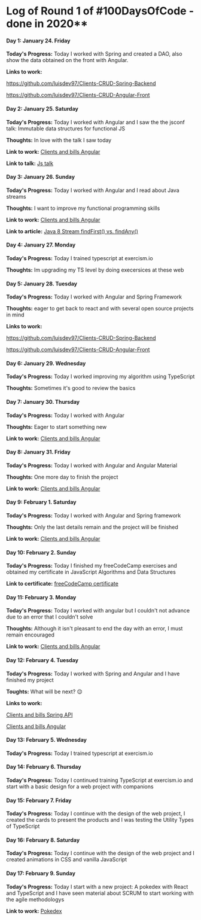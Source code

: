 # Log of Round 1 of #100DaysOfCode - done in 2020**

#### Day 1: January 24. Friday

**Today's Progress:** Today I worked with Spring and created a DAO, also show the data obtained on the front with Angular.

**Links to work:**

https://github.com/luisdev97/Clients-CRUD-Spring-Backend

https://github.com/luisdev97/Clients-CRUD-Angular-Front




#### Day 2: January 25. Saturday

**Today's Progress:** Today I worked with Angular and I saw the the jsconf talk:
Immutable data structures for functional JS 

**Thoughts:**  In love with the talk I saw today

**Link to work:** [Clients and bills Angular](https://github.com/luisdev97/Clients-CRUD-Angular-Front)

**Link to talk:** [Js talk](https://www.youtube.com/watch?v=Wo0qiGPSV-s)



#### Day 3: January 26. Sunday

**Today's Progress:** Today I worked with Angular and I read about Java streams

**Thoughts:**  I want to improve my functional programming skills

**Link to work:** [Clients and bills Angular](https://github.com/luisdev97/Clients-CRUD-Angular-Front)

**Link to article:** [Java 8 Stream findFirst() vs. findAny()](https://www.baeldung.com/java-stream-findfirst-vs-findany)

#### Day 4: January 27. Monday
**Today's Progress:** Today I trained typescript at exercism.io

**Thoughts:** Im upgrading my TS level by doing execersices at these web


#### Day 5: January 28. Tuesday
**Today's Progress:** Today I worked with Angular and Spring Framework

**Thoughts:** eager to get back to react and with several open source projects in mind

**Links to work:**

https://github.com/luisdev97/Clients-CRUD-Spring-Backend

https://github.com/luisdev97/Clients-CRUD-Angular-Front


#### Day 6: January 29. Wednesday
**Today's Progress:** Today I worked improving my algorithm using TypeScript

**Thoughts:**  Sometimes it's good to review the basics


#### Day 7: January 30. Thursday

**Today's Progress:** Today I worked with Angular

**Thoughts:** Eager to start something new

**Link to work:** [Clients and bills Angular](https://github.com/luisdev97/Clients-CRUD-Angular-Front)



#### Day 8: January 31. Friday

**Today's Progress:** Today I worked with Angular and Angular Material

**Thoughts:** One more day to finish the project

**Link to work:** [Clients and bills Angular](https://github.com/luisdev97/Clients-CRUD-Angular-Front)


#### Day 9: February 1. Saturday

**Today's Progress:** Today I worked with Angular and Spring framework

**Thoughts:** Only the last details remain and the project will be finished

**Link to work:** [Clients and bills Angular](https://github.com/luisdev97/Clients-CRUD-Angular-Front)


#### Day 10: February 2. Sunday

**Today's Progress:** Today I finished my freeCodeCamp exercises and obtained my certificate in JavaScript Algorithms and Data Structures

**Link to certificate:** [freeCodeCamp certificate](https://www.freecodecamp.org/certification/fcc4d5c1a3d-7087-4948-ab29-574328d645cc/javascript-algorithms-and-data-structures)



#### Day 11: February 3. Monday

**Today's Progress:** Today I worked with angular but I couldn't not advance due to an error that I couldn't solve

**Thoughts:** Although it isn't pleasant to end the day with an error, I must remain encouraged

**Link to work:** [Clients and bills Angular](https://github.com/luisdev97/Clients-CRUD-Angular-Front)


#### Day 12: February 4. Tuesday

**Today's Progress:** Today I worked with Spring and Angular and I have finished my project

**Toughts:** What will be next? :relieved:

**Links to work:**

[Clients and bills Spring API](https://github.com/luisdev97/Clients-CRUD-Spring-Backend)

[Clients and bills Angular](https://github.com/luisdev97/Clients-CRUD-Angular-Front)



#### Day 13: February 5. Wednesday
**Today's Progress:** Today I trained typescript at exercism.io


#### Day 14: February 6. Thursday
**Today's Progress:** Today I continued training TypeScript at exercism.io and start with a basic design for a web project with companions

#### Day 15: February 7. Friday
**Today's Progress:** Today I continue with the design of the web project, I created the cards to present the products and I was testing the Utility Types of TypeScript


#### Day 16: February 8. Saturday
**Today's Progress:** Today I continue with the design of the web project and I created animations in CSS and vanilla JavaScript

#### Day 17: February 9. Sunday
**Today's Progress:** Today I start with a new project: A pokedex with React and TypeScript and I have seen material about SCRUM to start working with the agile methodologys

**Link to work:** [Pokedex](https://github.com/luisdev97/React-TS-Pokedex)





